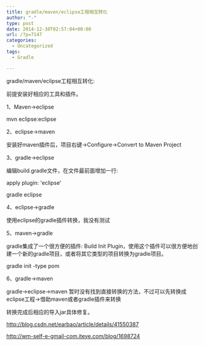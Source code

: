 ```yaml
---
title: gradle/maven/eclipse工程相互转化
author: "-"
type: post
date: 2014-12-30T02:57:04+00:00
url: /?p=7147
categories:
  - Uncategorized
tags:
  - Gradle

---
```


gradle/maven/eclipse工程相互转化: 
  
前提安装好相应的工具和插件。
  
1、Maven->eclipse

mvn eclipse:eclipse

2、eclipse->maven

安装好maven插件后，项目右键->Configure->Convert to Maven Project

3、gradle->eclipse
  
编辑build.gradle文件，在文件最前面增加一行: 
  
apply plugin: 'eclipse'

gradle eclipse

4、eclipse->gradle
  
使用eclipse的gradle插件转换，我没有测试

5、maven->gradle
  
gradle集成了一个很方便的插件: Build Init Plugin，使用这个插件可以很方便地创建一个新的gradle项目，或者将其它类型的项目转换为gradle项目。
  
gradle init -type pom

6、gradle->maven

gradle->eclipse->maven 暂时没有找到直接转换的方法，不过可以先转换成eclipse工程->借助maven或者gradle插件来转换

转换完成后相应的导入jar具体修复。

http://blog.csdn.net/earbao/article/details/41550387

http://wm-self-e-gmail-com.iteye.com/blog/1698724